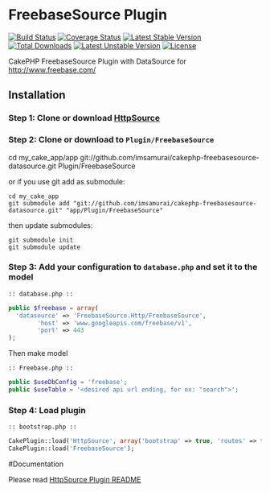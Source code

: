 FreebaseSource Plugin
=====================
[![Build Status](https://travis-ci.org/imsamurai/cakephp-freebasesource-datasource.png)](https://travis-ci.org/imsamurai/cakephp-freebasesource-datasource) [![Coverage Status](https://coveralls.io/repos/imsamurai/cakephp-freebasesource-datasource/badge.png?branch=master)](https://coveralls.io/r/imsamurai/cakephp-freebasesource-datasource?branch=master) [![Latest Stable Version](https://poser.pugx.org/imsamurai/freebase-source/v/stable.png)](https://packagist.org/packages/imsamurai/freebase-source) [![Total Downloads](https://poser.pugx.org/imsamurai/freebase-source/downloads.png)](https://packagist.org/packages/imsamurai/freebase-source) [![Latest Unstable Version](https://poser.pugx.org/imsamurai/freebase-source/v/unstable.png)](https://packagist.org/packages/imsamurai/freebase-source) [![License](https://poser.pugx.org/imsamurai/freebase-source/license.png)](https://packagist.org/packages/imsamurai/freebase-source)


CakePHP FreebaseSource Plugin with DataSource for http://www.freebase.com/

## Installation

### Step 1: Clone or download [HttpSource](https://github.com/imsamurai/cakephp-httpsource-datasource)

### Step 2: Clone or download to `Plugin/FreebaseSource`

  cd my_cake_app/app git://github.com/imsamurai/cakephp-freebasesource-datasource.git Plugin/FreebaseSource

or if you use git add as submodule:

	cd my_cake_app
	git submodule add "git://github.com/imsamurai/cakephp-freebasesource-datasource.git" "app/Plugin/FreebaseSource"

then update submodules:

	git submodule init
	git submodule update
  
### Step 3: Add your configuration to `database.php` and set it to the model

```
:: database.php ::
```
```php
public $freebase = array(
  'datasource' => 'FreebaseSource.Http/FreebaseSource', 
        'host' => 'www.googleapis.com/freebase/v1',
        'port' => 443
);
```
Then make model
```
:: Freebase.php ::
```
```php
public $useDbConfig = 'freebase';
public $useTable = '<desired api url ending, for ex: "search">';

```

### Step 4: Load plugin

```
:: bootstrap.php ::
```
```php
CakePlugin::load('HttpSource', array('bootstrap' => true, 'routes' => false));
CakePlugin::load('FreebaseSource');

```

#Documentation

Please read [HttpSource Plugin README](https://github.com/imsamurai/cakephp-httpsource-datasource/blob/master/README.md)
